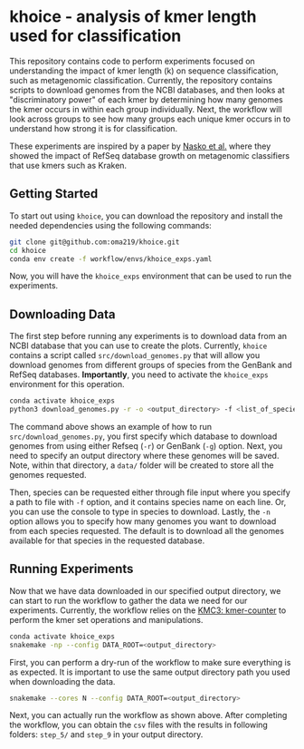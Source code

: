 # khoice - analysis of kmer length used for classification

This repository contains code to perform experiments focused on understanding the impact of kmer length (k) on sequence classification, such as metagenomic classification. Currently, the repository contains scripts to download genomes from the NCBI databases, and then looks at "discriminatory power" of each kmer by determining how many genomes the kmer occurs in within each group individually. Next, the workflow will look across groups to see how many groups each unique kmer occurs in to understand how strong it is for classification.

These experiments are inspired by a paper by [Nasko et al.](https://genomebiology.biomedcentral.com/articles/10.1186/s13059-018-1554-6) where they showed the impact of RefSeq database growth on metagenomic classifiers that use kmers such as Kraken.

## Getting Started

To start out using `khoice`, you can download the repository and install the needed dependencies using the following commands:

```sh
git clone git@github.com:oma219/khoice.git
cd khoice
conda env create -f workflow/envs/khoice_exps.yaml
```
Now, you will have the `khoice_exps` environment that can be used to run the experiments. 

## Downloading Data

The first step before running any experiments is to download data from an NCBI database that you can use to create the plots. Currently, `khoice` contains a script called `src/download_genomes.py` that will allow you download genomes from different groups of species from the GenBank and RefSeq databases. **Importantly**, you need to activate the `khoice_exps` environment for this operation.

```sh
conda activate khoice_exps
python3 download_genomes.py -r -o <output_directory> -f <list_of_species> -n 5
```
The command above shows an example of how to run `src/download_genomes.py`, you first specify which database to download genomes from using either Refseq (`-r`) or GenBank (`-g`) option. Next, you need to specify an output directory where these genomes will be saved. Note, within that directory, a `data/` folder will be created to store all the genomes requested. 

Then, species can be requested either through file input where you specify a path to file with `-f` option, and it contains species name on each line. Or, you can use the console to type in species to download. Lastly, the `-n` option allows you to specify how many genomes you want to download from each species requested. The default is to download all the genomes available for that species in the requested database.

## Running Experiments

Now that we have data downloaded in our specified output directory, we can start to run the workflow to gather the data we need for our experiments. Currently, the workflow relies on the [KMC3: kmer-counter](https://github.com/refresh-bio/KMC) to perform the kmer set operations and manipulations.

```sh
conda activate khoice_exps
snakemake -np --config DATA_ROOT=<output_directory>
```
First, you can perform a dry-run of the workflow to make sure everything is as expected. It is important to use the same output directory path you used when downloading the data.

```sh
snakemake --cores N --config DATA_ROOT=<output_directory>
```

Next, you can actually run the workflow as shown above. After completing the workflow, you can obtain the `csv` files with the results in following folders: `step_5/` and `step_9` in your output directory.

